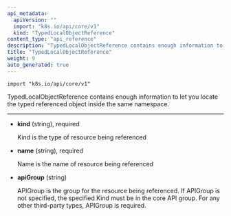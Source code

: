 ```yaml
---
api_metadata:
  apiVersion: ""
  import: "k8s.io/api/core/v1"
  kind: "TypedLocalObjectReference"
content_type: "api_reference"
description: "TypedLocalObjectReference contains enough information to let you locate the typed referenced object inside the same namespace."
title: "TypedLocalObjectReference"
weight: 9
auto_generated: true
---
```


<!--
The file is auto-generated from the Go source code of the component using a generic
[generator](https://github.com/kubernetes-sigs/reference-docs/). To learn how
to generate the reference documentation, please read
[Contributing to the reference documentation](/docs/contribute/generate-ref-docs/).
To update the reference content, please follow the 
[Contributing upstream](/docs/contribute/generate-ref-docs/contribute-upstream/)
guide. You can file document formatting bugs against the
[reference-docs](https://github.com/kubernetes-sigs/reference-docs/) project.
-->



`import "k8s.io/api/core/v1"`


TypedLocalObjectReference contains enough information to let you locate the typed referenced object inside the same namespace.

<hr>

- **kind** (string), required

  Kind is the type of resource being referenced

- **name** (string), required

  Name is the name of resource being referenced

- **apiGroup** (string)

  APIGroup is the group for the resource being referenced. If APIGroup is not specified, the specified Kind must be in the core API group. For any other third-party types, APIGroup is required.





